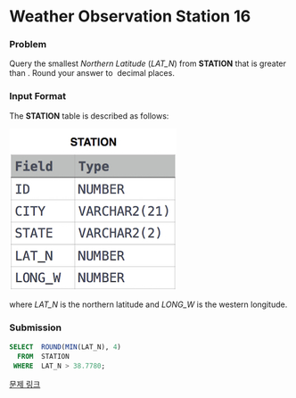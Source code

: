 # Weather Observation Station 16

### Problem

Query the smallest *Northern Latitude* (*LAT_N*) from **STATION** that is greater than . Round your answer to  decimal places.

### Input Format

The **STATION** table is described as follows:

![image.png](image.png)

where *LAT_N* is the northern latitude and *LONG_W* is the western longitude.

### Submission

```sql
SELECT  ROUND(MIN(LAT_N), 4)
  FROM  STATION
 WHERE  LAT_N > 38.7780;
```

[문제 링크](https://www.hackerrank.com/challenges/weather-observation-station-16/problem?isFullScreen=true)